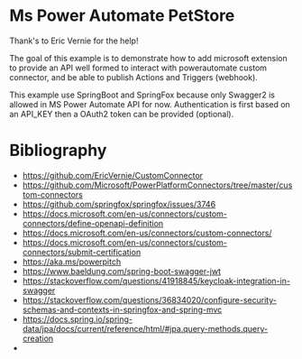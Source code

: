 # Ms Power Automate PetStore

Thank's to Eric Vernie for the help!

The goal of this example is to demonstrate how to add microsoft extension to provide an API well formed to interact with powerautomate custom connector, and be able to publish Actions and Triggers (webhook).


This example use SpringBoot and SpringFox because only Swagger2 is allowed in MS Power Automate API for now.
Authentication is first based on an API_KEY then a OAuth2 token can be provided (optional).



# Bibliography
* https://github.com/EricVernie/CustomConnector
* https://github.com/Microsoft/PowerPlatformConnectors/tree/master/custom-connectors
* https://github.com/springfox/springfox/issues/3746
* https://docs.microsoft.com/en-us/connectors/custom-connectors/define-openapi-definition
* https://docs.microsoft.com/en-us/connectors/custom-connectors/
* https://docs.microsoft.com/en-us/connectors/custom-connectors/submit-certification
* https://aka.ms/powerpitch
* https://www.baeldung.com/spring-boot-swagger-jwt
* https://stackoverflow.com/questions/41918845/keycloak-integration-in-swagger
* https://stackoverflow.com/questions/36834020/configure-security-schemas-and-contexts-in-springfox-and-spring-mvc
* https://docs.spring.io/spring-data/jpa/docs/current/reference/html/#jpa.query-methods.query-creation
* 
